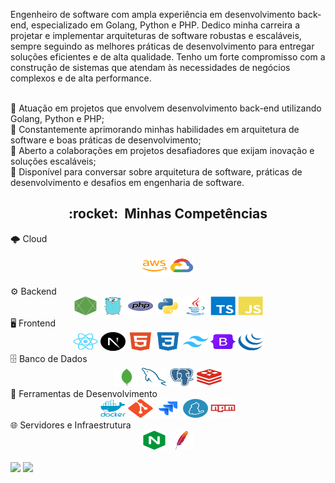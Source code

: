 Engenheiro de software com ampla experiência em desenvolvimento back-end, especializado em Golang, Python e PHP. Dedico minha carreira a projetar e implementar arquiteturas de software robustas e escaláveis, sempre seguindo as melhores práticas de desenvolvimento para entregar soluções eficientes e de alta qualidade. Tenho um forte compromisso com a construção de sistemas que atendam às necessidades de negócios complexos e de alta performance.<br><br>

🔭 Atuação em projetos que envolvem desenvolvimento back-end utilizando Golang, Python e PHP;<br>
🌱 Constantemente aprimorando minhas habilidades em arquitetura de software e boas práticas de desenvolvimento;<br>
👯 Aberto a colaborações em projetos desafiadores que exijam inovação e soluções escaláveis;<br>
💬 Disponível para conversar sobre arquitetura de software, práticas de desenvolvimento e desafios em engenharia de software.<br>

<h2 align="center"> :rocket: &nbsp;Minhas Competências </h2>
 
🌩️ Cloud <div align="center">
  <img title="AWS" alt="AWS" height="30" width="40" src="https://raw.githubusercontent.com/devicons/devicon/master/icons/amazonwebservices/amazonwebservices-plain-wordmark.svg">
  <img title="GCP" alt="GCP" height="30" width="40" src="https://raw.githubusercontent.com/devicons/devicon/master/icons/googlecloud/googlecloud-original.svg">
</div> ⚙️ Backend <div align="center">
  <img title="NodeJS" alt="NodeJS" height="30" width="40" src="https://raw.githubusercontent.com/devicons/devicon/master/icons/nodejs/nodejs-plain.svg">
  <img title="Golang" alt="Golang" height="30" width="40" src="https://raw.githubusercontent.com/devicons/devicon/master/icons/go/go-original.svg">
  <img title="PHP" alt="PHP" height="30" width="40" src="https://raw.githubusercontent.com/devicons/devicon/master/icons/php/php-original.svg">
  <img title="Python" alt="Python" height="30" width="40" src="https://raw.githubusercontent.com/devicons/devicon/master/icons/python/python-original.svg">
  <img title="Java" alt="Java" height="30" width="40" src="https://raw.githubusercontent.com/devicons/devicon/master/icons/java/java-original.svg">
  <img title="TypeScript" alt="TypeScript" height="30" width="40" src="https://raw.githubusercontent.com/devicons/devicon/master/icons/typescript/typescript-plain.svg">
  <img title="JavaScript" alt="JavaScript" height="30" width="40" src="https://raw.githubusercontent.com/devicons/devicon/master/icons/javascript/javascript-plain.svg">
</div> 🖥️ Frontend <div align="center">
  <img title="React" alt="React" height="30" width="40" src="https://raw.githubusercontent.com/devicons/devicon/master/icons/react/react-original.svg">
  <img title="NextJS" alt="NextJS" height="30" width="40" src="https://raw.githubusercontent.com/devicons/devicon/master/icons/nextjs/nextjs-original.svg">
  <img title="HTML5" alt="HTML5" height="30" width="40" src="https://raw.githubusercontent.com/devicons/devicon/master/icons/html5/html5-plain.svg">
  <img title="CSS3" alt="CSS3" height="30" width="40" src="https://raw.githubusercontent.com/devicons/devicon/master/icons/css3/css3-plain.svg">
  <img title="TailwindCSS" alt="TailwindCSS" height="30" width="40" src="https://raw.githubusercontent.com/devicons/devicon/master/icons/tailwindcss/tailwindcss-original.svg">
  <img title="Bootstrap" alt="Bootstrap" height="30" width="40" src="https://raw.githubusercontent.com/devicons/devicon/master/icons/bootstrap/bootstrap-original.svg">
  <img title="jQuery" alt="jQuery" height="30" width="40" src="https://raw.githubusercontent.com/devicons/devicon/master/icons/jquery/jquery-plain.svg">
</div> 🗄️ Banco de Dados <div align="center">
  <img title="MongoDB" alt="MongoDB" height="30" width="40" src="https://raw.githubusercontent.com/devicons/devicon/master/icons/mongodb/mongodb-plain.svg">
  <img title="MySQL" alt="MySQL" height="30" width="40" src="https://raw.githubusercontent.com/devicons/devicon/master/icons/mysql/mysql-original.svg">
  <img title="PostgreSQL" alt="PostgreSQL" height="30" width="40" src="https://raw.githubusercontent.com/devicons/devicon/master/icons/postgresql/postgresql-plain.svg">
  <img title="Redis" alt="Redis" height="30" width="40" src="https://raw.githubusercontent.com/devicons/devicon/master/icons/redis/redis-plain.svg">
</div> 🔧 Ferramentas de Desenvolvimento <div align="center">
  <img title="Docker" alt="Docker" height="30" width="40" src="https://raw.githubusercontent.com/devicons/devicon/master/icons/docker/docker-plain-wordmark.svg">
  <img title="GIT" alt="GIT" height="30" width="40" src="https://raw.githubusercontent.com/devicons/devicon/master/icons/git/git-original.svg">
  <img title="Jira" alt="Jira" height="30" width="40" src="https://raw.githubusercontent.com/devicons/devicon/master/icons/jira/jira-original.svg">
  <img title="Yarn" alt="Yarn" height="30" width="40" src="https://raw.githubusercontent.com/devicons/devicon/master/icons/yarn/yarn-original.svg">
  <img title="NPM" alt="NPM" height="30" width="40" src="https://raw.githubusercontent.com/devicons/devicon/master/icons/npm/npm-original-wordmark.svg">
</div> 🌐 Servidores e Infraestrutura <div align="center">
  <img title="NGINX" alt="NGINX" height="30" width="40" src="https://raw.githubusercontent.com/devicons/devicon/master/icons/nginx/nginx-original.svg">
  <img title="Apache" alt="Apache" height="30" width="40" src="https://raw.githubusercontent.com/devicons/devicon/master/icons/apache/apache-original.svg">
</div>
</div>

 <br>
<div>
  <a href="mailto:viniciusdiazevedo@gmail.com"><img src="https://img.shields.io/badge/-Gmail-%23333?style=for-the-badge&logo=gmail&logoColor=white" target="_blank"></a>
  <a href="https://www.linkedin.com/in/viniciusazevedo-dev/" target="_blank"><img src="https://img.shields.io/badge/-LinkedIn-%230077B5?style=for-the-badge&logo=linkedin&logoColor=white" target="_blank"></a> 
</div>
